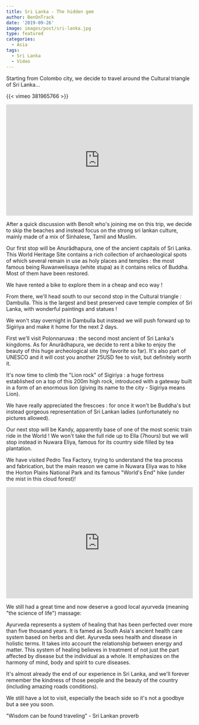 ```yaml
---
title: Sri Lanka - The hidden gem
author: BenOnTrack
date: '2019-09-26'
image: images/post/sri-lanka.jpg
type: featured
categories:
  - Asia
tags:
  - Sri Lanka
  - Video
---
```


Starting from Colombo city, we decide to travel around the Cultural triangle of Sri Lanka...

{{< vimeo 381965766 >}}

<iframe allowfullscreen="" frameborder="0" height="300px" src="https://umap.openstreetmap.fr/fr/map/carte-sans-nom_368269?scaleControl=false&amp;miniMap=false&amp;scrollWheelZoom=true&amp;zoomControl=true&amp;allowEdit=false&amp;moreControl=false&amp;searchControl=null&amp;tilelayersControl=null&amp;embedControl=null&amp;datalayersControl=true&amp;onLoadPanel=undefined&amp;captionBar=false&amp;datalayers=1002541#9/8.1800/80.8355" width="100%"></iframe>

<script src="https://cdn.jsdelivr.net/npm/publicalbum@latest/embed-ui.min.js" async></script>
<div class="pa-carousel-widget" style="width:100%; height:480px; display:none;"
  data-link="https://photos.app.goo.gl/4uFmUiWr93GEw9mx6"
  data-title="Colombo"
  data-description="43 new photos added to shared album">
  <object data="https://lh3.googleusercontent.com/wJvNv6cDFmy_ZMldKTVCTGdFzZE1643BUYQdQq0gWut-TcMmBgMZrd3yeGESn88IQKsvjbdrLYKb8RFpiwZ7_S0egQoJBuBxpf1e63ErCv6JZeE1Q2RbxjI8GSccqk8-4U7yfAudLA=w1920-h1080"></object>
  <object data="https://lh3.googleusercontent.com/DHrXNGM05ZO4QGu35qe2PUENMdXeUZWDBw-8qNkLXHlEGO8heaRhH6GZEJ91fNg_QGtLYp_Stgr87fVpeAlKzCx9kWZac0N_dddTOnyWrndFsDfHnwhEIFmx-jqXA1DhMAlbOP958g=w1920-h1080"></object>
  <object data="https://lh3.googleusercontent.com/qnp-lgpxBgP_d6qsGjZjb7myDnTghXq-OXUx-k3G6N2ZjtaxJ-KnH5sMVUHceWgJEhk7QpE0WI2LjGhciGFrHEf9G64ktm7zWFP-H-wKli95OL8YdTnOMF3PfDIK_3HCXVqYkAi71A=w1920-h1080"></object>
  <object data="https://lh3.googleusercontent.com/ZbI6P73bryrGiHp7sMcFP9ovINXSr4ewsMqgqTcF0qhvQWAUvJ6rQtrz8CydNRi-XtiJgt_1TsmGlVCu7Q-X1yeweWOuMyRUJC3jOVDVLL_5jgoASNEpWmBmho-7EpIwTGVbn4GeWw=w1920-h1080"></object>
  <object data="https://lh3.googleusercontent.com/ww4fMDV0eJRreQJs_Qwtg0a80u7UdNZykLgt-QzXQo9BJZGyH1SazMP_DVTILsKSCqKQLOoSSoN_wFdZMXTvBphjJPTmQcWg0f627zdSf-s6XBlxRmuYeAEey30GIFT0r7g_jatWgw=w1920-h1080"></object>
  <object data="https://lh3.googleusercontent.com/LcLh2YOSoqrnTibRSfSNKPlq3YyOWuElXedPoAacQpQNpILBydCgGvooCQ0VbYIjaWjYTCGfM8B7SPnWqJBY5do7-Dl8sHuldIJuB_znlGo0JOYB1qa7QPx-Gx98NhO1jZA0GFUUYQ=w1920-h1080"></object>
  <object data="https://lh3.googleusercontent.com/SMRkisjDpjAKqsexglPNBgT5HSrujrvrbZe2NvGk0Tbiw6Z6x7iEez3-rT6Ac17IbMRmnw22oYWM0E4mnAdNfvVO0BO4ONBSwXFe3t5KoWJn0S0MJ9QMjUjjYT391xy4_QHJbS-EAw=w1920-h1080"></object>
  <object data="https://lh3.googleusercontent.com/d1R6Abbap_agV-QpDmGeqMEerP6E-FEOIsn9Ni4YZx3zT__jbVLFaspN4poigNX9CiHMEpTjzvECW8pBIuQM1VLatMiW8gx7GxbSe5emjAp20fmDUqSmCA44_OkFw0o4iMs617yJ0w=w1920-h1080"></object>
  <object data="https://lh3.googleusercontent.com/YZGF3kmKKnC_GYl15c_YPIXzmWXWvLwXWGNETwo_Xan_ZTFQQieSEDCY0KhYGxNX7YIZEDM8WQkLEp1Op4dOEFzccThs-ISOvNRtiycuxF5PPfOKYmvCRVkIuLomij88rB1cWecXYQ=w1920-h1080"></object>
  <object data="https://lh3.googleusercontent.com/DNnoJz3XFyGuX8XGCCDb9XTOV9y7HPz8Q04u5ok5rfM4_yFjBbG_TolTCn8_QbDi6Hd7PKQ52a6kgSUyzPU0wklSGUAwyArNV8qvayFvhUWaRX88WBc6zC8v_kaaJfhXA7Y1OS_KXg=w1920-h1080"></object>
  <object data="https://lh3.googleusercontent.com/zkvSnrP78np9ZMEV3LKQaHCC1-VdAt_vXSee5UxzNeJxdjddgLngp8VngvRorLmh3Me7scvFQHI4WKQ52W7yBJ7tXaUu_UXYSPddWNGpy5ZOMTBG6L8FeB0xhvRIdCrxbMQ_v0FT7g=w1920-h1080"></object>
  <object data="https://lh3.googleusercontent.com/dPZV7XVynNLNge-6GMN7QJ0kof_dUEuiBgDZo3-AgA7CTtQ8cM0vPgPGcVDlfSTN-nY742e7hTbOmzxsex1DFkMkLsF7-tTOcaXmCL_AKaKWcyCd77Pz7BajO_NCwLy-CeiQJjFADQ=w1920-h1080"></object>
  <object data="https://lh3.googleusercontent.com/sTv9dagDVrquo60W2gazv0lZdxilhq6Xr2m6Ln42VQlQqW0hzP_iwDw7wjZw7ZeFVejCUfwl9dtBcMBI53Tj-_NpuQHDnVOMnrPW8ZMu8VynruoMhJrjPRT9OaAd44vH5IF17Qj7gA=w1920-h1080"></object>
  <object data="https://lh3.googleusercontent.com/M58UreDriMyN6PIWhDrI2y9KtPziDrHjXLWy8GJeYuilPsQdvdUdLpChulQTXXDYIYBM_0DtQR-ZEDV8PzQeCxFUTfqDMQrFuPBXzm4f6HTvtypdbWh3ApS0qZu7akZJHGww-cDmfw=w1920-h1080"></object>
  <object data="https://lh3.googleusercontent.com/RHKmtjZa9vqPItLUBxj9pF8YdOLHMcl-URymlBxhsdfOs60DXaaNkuUhFpROSYGo9h33wNRr943s6bPmxoDezew98MMI-0fwySA0zhbEFIHxwiCOFgXiWHBZN-lJIFk_jLmuss7xpw=w1920-h1080"></object>
  <object data="https://lh3.googleusercontent.com/9c-SWSBqdDjy8gmP_JL-tcAtvbdBOc1m6lU20CSV5mNxRUQAzcbjh7qGpFz2fVMEjpPPoEz3FWnIgAVh1tHxkaJYlj2Jtq2XqWXeT87zPS_wxIscmlQpDxTC2VDNOd2WoKG29nazGg=w1920-h1080"></object>
  <object data="https://lh3.googleusercontent.com/npzxBF9R5MJ6q-2NaId6NZdBoWAhNGhFEheNc2sXFTaRuSisFclrQu30u8qgHNkaEa_Wy6mXmG5HKAPSj10x5Cy3S579tsPmlQ4cHwzd8Kx8nfH6mcAwp4B2c3nK6QTHFbeGVkYJWg=w1920-h1080"></object>
  <object data="https://lh3.googleusercontent.com/IoZfZ862F47CAaraUXCDiYw20bPVrMHvIZp_8krJ2Qx5mU3Z7tHYtylJa2xJwjigys4KgRlB9pHC5J9dgrRff2kbUl7E1B3b2N_qBKH6lgdMN6nBk4HxEgNjYuh5sRKd-N6MzWGlQw=w1920-h1080"></object>
  <object data="https://lh3.googleusercontent.com/sdmxpEGA61WRfqPAL3q-QKRoe1onuiDLBRsCdZ4fdSGYsA1uGJL37_5exUZZKjYQ7TG7PLc4Fa2FagcsNDI022kJ--44KL1R20p6CrnFKg4-63wtfoyYmRSpFskkxyGUFvhzJXTTtA=w1920-h1080"></object>
  <object data="https://lh3.googleusercontent.com/DMI1--yExX2U9u9U0kZ3APmYk_byvhIdZzJ43ku1hADzUNb1_NkCqNc4IBz7o7zys0dO_ZBoyqG-rxFATugR-U5zkS002IOb2mC1ZS65U7XaS3HWCjg9IedP0aBuFGpTcESfvwyCKw=w1920-h1080"></object>
  <object data="https://lh3.googleusercontent.com/iWOIWb8xGDip17NTj7FUB29MVIsU0Ca58Zzhz98b5WdEpXk-4WgI9ZKR3pA9LYQlBgBddee-KVZjY0wUpMLAY7G3xFTDsU8wYwU1QtJnvzUWsiiclYblxYc7Jrb2P8KAr0r6wCWybA=w1920-h1080"></object>
  <object data="https://lh3.googleusercontent.com/d12fZdt0X44tKp7zFWmpEPrjFIwPXFb433a0k6q_G7Xp5iZlXz4SUL6TZ8A3hHsMTvZ0062HS546XxrKadHfjmEh7wnokeVC7F4rMulpckU6YxckiHTZwwpIIn_orvzd1q_gglII_Q=w1920-h1080"></object>
  <object data="https://lh3.googleusercontent.com/KHXzTUsiuggbNicexSUjo8L9vr_vf62SvgU9u3oVD7-5Kp7Cy0l26IaE7yzJGSz-YovARSqp2up5N_WB7kOT3r-Z4A2nzZQQ8gRVxqInt9rCHP9yV6MaXCbQs2RqEecFx9OIHCUlpw=w1920-h1080"></object>
  <object data="https://lh3.googleusercontent.com/vZKwrBFAQFBjOdN2kQ5EbsaxjaEtHJxWUkBVyhg6dh-P2gWkeaAk0lwQqjzu1B-szQS5uZtlDLAGYMCEJqRvSldOTSYb4ZXiUiXj2q_dTD_JJfSaaYYK0aDmDejpYWs42C09MBmb0A=w1920-h1080"></object>
  <object data="https://lh3.googleusercontent.com/MK3ffNno0XWA5_nWRyoNeAde01jpO-ZpmZ-QIatGdYFBVLoYmOHVMAJRWetDAXWnDrnPj2mtBtagXMhxsGFN0RRrsxnq5VsEOJhV-MQTBkIU230KR0FlFdQ4DM2pawluXYI82EoilA=w1920-h1080"></object>
  <object data="https://lh3.googleusercontent.com/EhW8v5lhVTf74qmTO1-q0aJycN61MpSDL57pD9AJ4FnjZVQahq7_4px_2Oa9WfnOpaia3lJokDDNMlV375PkXSiC5Hn3hIcO_f8RaX85Vu_MpI9orVF5n0p9M3PkiZ6nIHh2-J8Epw=w1920-h1080"></object>
  <object data="https://lh3.googleusercontent.com/xk0KiF1F-w7-fljF6XV4KpQx_5CAybWZ4GiAxh0fecLiKfYopRzPp67r8eXR__rGrYJl0JsoYUCgfRl2z09mDxcGYJwUTh0Y7ycgig-DrPRkuGk2lGRoTpUAXr12HHZCMYY8qAHYwQ=w1920-h1080"></object>
  <object data="https://lh3.googleusercontent.com/d3gUfJ8h93LlwaNthHmdzB2fBtv6L2akFsAf76eofcs-gd_9-apR-dNT2vhjXUsL2GyIWpf9qoGUpW3Ow2N_P51S2JiPp2_EddYJ_1vTS7OLPTbZgCtY14eXPtIsZb3IIl9gQ7yRug=w1920-h1080"></object>
  <object data="https://lh3.googleusercontent.com/OPIC66T_mmLNlu8wc2yXf7F6Bil_5FKUn2T-9-NgKL7_wzE9e8ZEdzea50EhIMZ13REfLagPzuTLmiHUdr6PRM-tkH_GY-nzFBPizF-iFrqlyaJiT4k9iqCSPsSMas53FQep3StCFQ=w1920-h1080"></object>
  <object data="https://lh3.googleusercontent.com/JF0cEk0k67FR0hEQAMgVFb7rTYKd0yBgf_INzVnoBDTxfaKypLSSnyweHQvJU-lJDZaysEmlDv7gr8VKrGlBVDLDSgpKo7CMSOEs6Zgq32JNIfI5qTJzESc9sayHge6DvpQPnTrKAA=w1920-h1080"></object>
  <object data="https://lh3.googleusercontent.com/G6C9pGkZFW9ei7Ki2P99IAYSXD2v8hpOHCQpq0bWlILENiN7Lqr7bVM2UWm2ZCn19ry7Etrd9b0lGKwogaCu3DlzlYQqXLu-7YB5miD5EYj5zmQkVcvA6tYTtGrO6U1BoPwK5J4H_A=w1920-h1080"></object>
  <object data="https://lh3.googleusercontent.com/AgsJ_-XNAg2NbEQVbcfMxr1rDJpBFYdIEWB-RpdgSXeShrObqGu8akEDGzCNhaVWNAVc87jMmVIfhnlV9uIQWWeMnDY_irMXRQE-IiES7guWkHzdcjliLf9dWoG8NREbFkwbavoQXQ=w1920-h1080"></object>
  <object data="https://lh3.googleusercontent.com/FYbtZgobCv4zxWPkvUBqzfokqnHNWUvt6SYicJHSLh_mJnW3m7wTAxh452Vvsg5vfqZ-OsaGTgLkjQ_skwe9PHi3cwC9KcOvSx23EmdstCJFENlLPb_8IZSeGkK5hjfaxEU68QWhCg=w1920-h1080"></object>
  <object data="https://lh3.googleusercontent.com/DqTmtZ7a7iAFVffz8dUO6amVP8cTwbdFDubSrm3hd6qIsG7m5PJHlByjV5iifxr8bRr0beZnb0R2QKqrGgsoxosS9rrrqLcWFNUz-VivNB03F6YizuYWZsUrBFPxe-5Nctw1pncLjA=w1920-h1080"></object>
  <object data="https://lh3.googleusercontent.com/U8AGTpPGNK0nYCiB-iqXcfxd8wSR0wZa8D-Q-rCjS8lWliMGTk3nA1P53bWkNT6hTjYOXd9sAAdLeSGTDNU79XgplkU7zpc-nz3zkN5ph28v-85NZZXmotyttUKVlcg7TrRxdfNOKA=w1920-h1080"></object>
  <object data="https://lh3.googleusercontent.com/Fg3Y43ac5RO9GpooSBKGYzjHJ_lp2N3dNob3HbDlWBWVIC7kslVLqzPohhNbv_mofw4udbzQDIyDj4xLf17CqUR6eM7JD8-Iv9SjDEBAYdZsf8J8cYV3BnC8kJjIFwAbIMHi51XyZQ=w1920-h1080"></object>
  <object data="https://lh3.googleusercontent.com/2x5pOvAjNs1Ao64sAa4WH3HS3OEsM93vqoOO7kM9I-a-fia92_w704PY53Dsw-wgbXg43dNVprh74NeTNDOSKGvDwDUh5vjNU6nQhcLArRNY6ZoVlWtCS7b1wolGSmSTI9TrQCt7Lw=w1920-h1080"></object>
  <object data="https://lh3.googleusercontent.com/j_GtmhHp-xY-urpLz-ooUL_De6VXaMqwkD3d_YS9bpVCdr43KAc-R-eJz7dY5vdftrD-iGN7CQtDmgyy1LZSBkMaB-b7seyDmOplvIA8Hd9m5BMYLrf5zCy_5-q8ZkeS4Xs2pbobmw=w1920-h1080"></object>
  <object data="https://lh3.googleusercontent.com/XXLUMzGW0m0bJ6oiZOFMke6Rwy2TLvBiGAEENmBd_lTHNXwx_bc_TJxcU791P--oxZd62xLrh8K8Ib1475Ya2h6QEk6prE6scbsb8PTDdsRuM7kjKV7VOiw0dfQ7tmr10lwQBuv2MQ=w1920-h1080"></object>
  <object data="https://lh3.googleusercontent.com/76kTl-kpk-9hjtuK6aURqZiqgmRL0zyoLGEChYzucQ6XhTAaiDYkKnL7BahVYgNFZVtMrAbTxZ3uL_EjqOnrnFPVj9D4-Hg97Slkkg4zewK-d8u7pxHbRzikh1sLaUIvz3C5-KIZig=w1920-h1080"></object>
  <object data="https://lh3.googleusercontent.com/rQhlHju_lqEMAbDZMEyI91xI9aarRzaFef1CD0u65matmJOGce9ZPnT_g8rTqxSvcWgdWmp4L2krM5D1ZbRnKRsWmTbEXqioGd0FA5SmB8MJmb4GbwwYttye2oEaybVlrFNxLEAAiw=w1920-h1080"></object>
  <object data="https://lh3.googleusercontent.com/uAFtCCMt52_J579HAZ3qPfB3-wO-KoaoBb0J7OLDgq9KQqTKgmbZwSl5bdHA4tSZZgZA3DkPzvN0e-8x_a46izCtaYRmqbUmXm9I4Egp3Xx3Gt7JqMk1LNisHwSx58mCHChEAdV6xw=w1920-h1080"></object>
  <object data="https://lh3.googleusercontent.com/2ZT_bVqJtoRR4aygpLAhoEU5xro_649yrrGCkSesSk3V13O-J_yugxPSszxgUG--XC9FRirag-rBx7qoOx5x-oB63LIr4whd_lnipdNHdtN4W4XfQk_1-HPOo8VpizFr7WVYku17bA=w1920-h1080"></object>
</div>

After a quick discussion with Benoît who's joining me on this trip, we decide to skip the beaches and instead focus on the strong sri lankan culture, mainly made of a mix of Sinhalese, Tamil and Muslim.

Our first stop will be Anurâdhapura, one of the ancient capitals of Sri Lanka. This World Heritage Site contains a rich collection of archaeological spots of which several remain in use as holy places and temples : the most famous being Ruwanwelisaya (white stupa) as it contains relics of Buddha.
Most of them have been restored.

We have rented a bike to explore them in a cheap and eco way !


<script src="https://cdn.jsdelivr.net/npm/publicalbum@latest/embed-ui.min.js" async></script>
<div class="pa-carousel-widget" style="width:100%; height:480px; display:none;"
  data-link="https://photos.app.goo.gl/ENTNFFXK6VWCFDdbA"
  data-title="Anuradhapura"
  data-description="22 new photos · Album by Ben OnTrack">
  <object data="https://lh3.googleusercontent.com/4UQkzc3tdLuhP-GZoF5wamd7a44n8zEd3Im9G5KHNZo8VLVnloy9USndQ2gTNLgxwadIBvzP7FGbniNh2MAaa9CqaPyQKfU53ChUXj5KUZznkq7j4J4q4T_Ubx12U7yf8rxtMRlK7g=w1920-h1080"></object>
  <object data="https://lh3.googleusercontent.com/vr02tDTF6cKsKBey3_8qY9j_X93oKqZg61FiHe7EUACnWxiVOeCx00Lh3ntcQM0ztD_ekqADk3xWPVtIl7MdYwd-3e4cqmLEXL0xwntem0vkaAvHBvBD7_GSS6IaxlqZbfVJZDTDog=w1920-h1080"></object>
  <object data="https://lh3.googleusercontent.com/C86OowN7RzrnPlUuHBXzMK5BOi2oaHYpTRh1CZ71KPRr8R44AaIa7nHwgpO85yKAdk_NNiRoKT36WBeIk6LmskhsY-AgHOdozU4UwTcRwy7osw0z8H6pe-1AS7iVa6rF5HSKhuQ8IQ=w1920-h1080"></object>
  <object data="https://lh3.googleusercontent.com/IahsCIEBnUb9_ma99XcN5wn527uVTUAOcssdKp0hMiVLhAxndmpz2nEV_CCd7d2CzbByR5Syc8TLF1ekvutRVNnk4WmedED6pF1F4zMQ7m4LKfPwL9cOXC4gHFnUpli3V-DQWno-FA=w1920-h1080"></object>
  <object data="https://lh3.googleusercontent.com/n9DULSM0VoNFL7dhgSMC_UwkLSanyzx6b22V6yWf9qiP3OQaxwNEDBqsJ_ku2sa3NpidNR_7473uDvUWeiR9f1YtYh7EZqV-66Go-Afy13fTnaFI2tGHmjmpYVMCI7btd27Wx0FNlQ=w1920-h1080"></object>
  <object data="https://lh3.googleusercontent.com/D_QObFg_U-WhmINvniAZBlcuSWz1b6CmM2gTcHxHjIt5IHXPLXnA7UXcxNcGfHOKgHdPNXUz7BONaB7vBjJ8NQNQuI9zqneqXjGwhhPE8mQo6tkqSKug0hT1rE-t6zFcLnl9oyHZlg=w1920-h1080"></object>
  <object data="https://lh3.googleusercontent.com/9wTXsGw49bJsc8shcXK3mEfWzVcctFn3c_ExJBNHjAVu8sW-VilQdpBM31NvTnz6VJILV1l19c8xmsXl0s3lkKuKOU0DB38YzsnX2WO76HQbm4MKExHW4AIxnidA59YsJzQuuafUBA=w1920-h1080"></object>
  <object data="https://lh3.googleusercontent.com/bQWKNNumPc9NzIEjjmVa1twLOqsIujzhLuF_Z2j53MIIW6CnYIHibxfioCfHz59vb5_UPSar5UC4zSBo5euhGj1NMBb14eCsFbRVlli_COtGOtlK545C804m7N9NnC5F9EwDqg4pBg=w1920-h1080"></object>
  <object data="https://lh3.googleusercontent.com/2tcCfRuQ3CFgLoPSVTcbYr9ev1vCqnnieb7_Mkvsmh-Wclby9wm-glVu-o6akj4QxlJsZTwwKnui4T2A0DF4hQu92iKr6mBWPHmmhqYHj4uu_q-fx1pBwH6svXnxt88U00QsTP9_0Q=w1920-h1080"></object>
  <object data="https://lh3.googleusercontent.com/5lxxvuYtfa1gTAA8-xtoXhf4-CjH6P5j58C6Yu48pLjrv1Y1_TLZd9-Jzv0xLsJaUBretZLUUeL3WRHZWfKlLTxtcKij5a-fWp4dYlnAjbCNCUV9wa6URKj8XcRnIzHTtf2__b7Mkw=w1920-h1080"></object>
  <object data="https://lh3.googleusercontent.com/2wQl8xkXp0T1fNf7fGGLIGHtua8j1Z-h2xlSso_7pWT77VCf-szBmmDMH9O5alh9ZBl6mxH1jeeLeHQCFPXtLMBLN3kHkMK54hUl7Sim4Ry_3kkK5Rw3eL2AigXg_EL06E4BSl0NlA=w1920-h1080"></object>
  <object data="https://lh3.googleusercontent.com/j9pwLHWP4oMQx-Aq4QXXs7kUoi7y3lS9md_-kQpOddk3xP4Ztgl6j-ViLzbUX4VpLdvrWnsZFEhkPjmxt4D27GMsvJpxdDSiOntzCn_TMe3nftbK1w-49GHj3TdgnmwEdtwvD7282Q=w1920-h1080"></object>
  <object data="https://lh3.googleusercontent.com/0AZ9jRgDR6bqPUezjIgAmINJLg9dHuT-OSMj0qJ3VAJpYwY8iWUpP2vXwR3zZxhooKYH8bhJo4Dxowm10QIg-uvSCT7otZfoTPvWdJjV1YTKwttRwNRo0w-q9vxtYf9Dd-JzAv1eYw=w1920-h1080"></object>
  <object data="https://lh3.googleusercontent.com/djlYO6IgUOC5njICi34rArGYSACy8pV5yDl2vakfAoRf90reFp-u-3V1TMrKn48Nc3H50UW3Bgqm-cwNZxnyUvkqDPpJTbYG0ve6RwtFPsSp-iMCM6ifO1QCXy2x4mhHsMt02_J3bQ=w1920-h1080"></object>
  <object data="https://lh3.googleusercontent.com/ee93z7kOMoINK7P_3LLA32pBiqYE5BkhP7lkI05zTjSNeam3JrCal_-eS_Pu1yte4tSxbiHCsGgNPN-SyS6HZUv2SqR2ZvySzVYo6kk6qDk2kuSLwm5GmrNgGUgcjtM3Ji2CtI34Ww=w1920-h1080"></object>
  <object data="https://lh3.googleusercontent.com/iRSdKwEpSIXeobbV_SVrrtFGvZoOEaUXKC_Ai9J_UZbP-FPLcTXCS_embFTkAlpwykYOIvJ0WORpOxBhsKlwE64PMkzKJFZ_Z0MlYdRQosKZZEsB97Q2wzb6YQk7ufkVcVySEB--nQ=w1920-h1080"></object>
  <object data="https://lh3.googleusercontent.com/EBWtI45TyTdsjiXOaDowwD1EsQCeRKb17dZLldJkckSiE4Pw5KbR6ETTmpxdtYHi3TRCrOwMthWgsAkAX1s06-YOe45ovxo3iEEy6sevwxhQyArJub2DnO1Qhyjj0SGYLi3rAXtwUw=w1920-h1080"></object>
  <object data="https://lh3.googleusercontent.com/xqLOc1XMpWJnQ9nMC1hbhMjAedna9QANGj1D-ghDdFWL5r2a1fDuI33J0zrvPrBvAfbLAehagJEYhPi37QkSNpyxcifqZnUStR3D0UO14V2-JLRveGqbwS_JqksnIAXOWvFEAz38zw=w1920-h1080"></object>
  <object data="https://lh3.googleusercontent.com/Z3vkZQGZJDKwF0CZlxhq1eqSsxikYnJGOjG_CjTfIE7fLMwWp3X1V0XPFM1WHpjHodbIwNtDxZmBlOtFlF6lyCr2FMJQT1HU_OyFI_LR9EUb1sVkqjLfKPmqH5Nu1MaHire4v0ItOA=w1920-h1080"></object>
  <object data="https://lh3.googleusercontent.com/Pj7ticPWDI_oEdnDTmttwrIMq5dGL5h3BEaiJUmBWHcJwhY0iWPyR3nGx08Pm1SDoJrrnnmH5TEgQcR2ZkQq49Gs25p2-KZxR-d4iDGo1jxUVk1se5dvs2vEanDSF6jSOOuUzwwwUA=w1920-h1080"></object>
  <object data="https://lh3.googleusercontent.com/WyUY1Ky_Ha3yYCJiN3juob7MJZIKzWOxQ6XTpOjfWVdsYUpkA5fWT9avE21Mh595kzNDOKk4SZhb5wMYqHDCJXDKLPCg-tT4DEIVffb9FYHonOEGwYCw7DndoIR42KPXN2hF3rwMVA=w1920-h1080"></object>
  <object data="https://lh3.googleusercontent.com/udy19ipVKiwf93_VWIfBAXfXUsVr7W8GhtlWO76kAb38QKB_wUlit_4RVxR1ttAXoUfKZRwt84H3hl8IVUkQ16y3wmxotdxnE1eYtBfq_5KbLxjPiDD6XHu2COq9OKcFJZIli5roag=w1920-h1080"></object>
</div>


From there, we'll head south to our second stop in the Cultural triangle : Dambulla.
This is the largest and best preserved cave temple complex of Sri Lanka, with wonderful paintings and statues !


<script src="https://cdn.jsdelivr.net/npm/publicalbum@latest/embed-ui.min.js" async></script>
<div class="pa-carousel-widget" style="width:100%; height:480px; display:none;"
  data-link="https://photos.app.goo.gl/FiCwbFYZs4wan6j39"
  data-title="Dambulla"
  data-description="32 new photos · Album by Ben OnTrack">
  <object data="https://lh3.googleusercontent.com/MU36S06lOFuhWaLew_LAPWBAH7XJmGw7XE8Vo60M3QlPXV-DJn25YWrbhq78eGQR1g405jKyLNM_JLOQdMkcD3u-8AugEunNVp8AT1hpWcuav5wP-6d8ilR-4D-yVRaxEef06PP6_Q=w1920-h1080"></object>
  <object data="https://lh3.googleusercontent.com/tF0A73jUX97GZmB_8pbvjK9TUxYLAUO7HNixkdBhdwdSgNRbGBPUVkwO6_vK5ZXbaO4rKqy-N10HODVpq3pg-iidZ8sbIVmIXOMwbAJuVwwj_b21JuIxrYwHz0OuvFjrrBh5b3uX9Q=w1920-h1080"></object>
  <object data="https://lh3.googleusercontent.com/V3k-MUBRP06nbsXwVvGdv6yQQ_DanmepQmEncbMeUMM_3VXcyudNaNGTc7ZVYfxYsQLPCBm5vRNMhUYKHaRs4Itv7RbPqhXpcylarr8B64LuTXBP_nDRXjCKniyQUFWPyXv7LHaNiA=w1920-h1080"></object>
  <object data="https://lh3.googleusercontent.com/uMeAUSe-VNKTSViAMN2YJiCSRydlf6k-ds8NjdGaaw8U28B9rHeUBkKBILNWzDTFnhMktcJNEYMPIcTXtx8MONDCBGIBzzPSrCyB6avFliJFQn-qThNon0ySfbghVtFLGjHB2kWgCw=w1920-h1080"></object>
  <object data="https://lh3.googleusercontent.com/0U9LmyXslhCzNJbh_6VjgFepUCjd0gpApvHwTm5aJU9RWjmAi7Tz6WG3hPGlErl3dA1oWiz5g89NS15D96at0OHFBEpfyCs-uR3J3WKoivD456VMDKcWgXwbrJryhh8I3T_N_mpJEA=w1920-h1080"></object>
  <object data="https://lh3.googleusercontent.com/b5eo3_V1UfAE2otx4TAts2V63bAgzlE5ZATlTNLyUiIgn7GbnrxLITIdCDoGuuuZHCpRvmdCViWJdaQwwGAJw8g8thg-pHvym425uVpUlw7ruqTigKr6X9DUybA7VpDewDoDJb_pyA=w1920-h1080"></object>
  <object data="https://lh3.googleusercontent.com/nPDP66FAQNNKo1m_jHFQpFCBGjQZtGKfwn5Ph4QNtAx5j3smK6RiFyToP-17BKUDTo0UxqQcb-7B70oyR6hfzdI7gbxF9YNzWIV081js_e26kNRlD8slrW8lkwu442yJZ6WxXZVerg=w1920-h1080"></object>
  <object data="https://lh3.googleusercontent.com/AJWFpwm-YzGbMHZoG_IPWpY1pqDWxxaRGPMf36_HFzCK1nNigMV1nj2EI6dGaxwIhBcfnN_RQ0vwAs2rlhszaI9omyTizrmDW59pjUVawc4ZpcLyHn_lU4QFH-_2tUEA3TFoErfZEA=w1920-h1080"></object>
  <object data="https://lh3.googleusercontent.com/SpXpeqrE6svCuJX93Hch31XKCu-nbZj9uj5kLiEFSq_ZNAbdeHg2feMs_dZ-K8YGDDt6H5gJwKxeL3bE182UAQjeGSvjoe_CCXDxcuwl77qJnPmZr5GYcuGgywNcjjge_66VxOWseA=w1920-h1080"></object>
  <object data="https://lh3.googleusercontent.com/JI0r3s5sXaBQpR2mHN-hcFsPCuZ0M0VoaKmKsZk1pUgpqXqnzCvfkC9sfoeoRCwfF1KBVD6Wls2SlqQmp_ajjHclZPN_dDD8D_Y04zoBQqHDALyaOerpsuyI6s_yzCtbha5ZOmmivQ=w1920-h1080"></object>
  <object data="https://lh3.googleusercontent.com/A7u72Os7IGvNF4Hp7Hgjz6pqYAfsBJ_5seZY9gA2lq9uyVOzZkuHdoV0V4wz7Kh36b4_9vV3Iyh0a_3GK7kbl7WTZ5Gn8LyckEfTPvQ3ccqmG1xoZDI5lj00Omm3cvC08s5KF_8xBA=w1920-h1080"></object>
  <object data="https://lh3.googleusercontent.com/Q1_BnOLxUqN81BbM0AE7c3NwPdsv0sP4LMFZBKP38RBiDthvlUH7r0tKNtY7drGIdNKfsJEYFfG-ky4NFAAcRXmRDalCttpQnln0SAIGvblZLzNYg24x5oCIUm5shI6xrKcO1dhzIg=w1920-h1080"></object>
  <object data="https://lh3.googleusercontent.com/MsRnk8Ywasz-bKX6AjA7lAzEez296eFyHIHaPT-cjshou-run49nl3Qu6X2u-C0rU8GyqwMUXaeTo6DFFVDj4atRI4viLrRDBfxmBXuzwrYEaFHMXCW2jfrF6xmXfBJJnR61gZgTHA=w1920-h1080"></object>
  <object data="https://lh3.googleusercontent.com/GJ-wTVz3yekV_eBltayA_TFGDDeKyRO4NK0F0ek58MXnUozvnxHUbjwqCIVR9yuUyo1i7HLpugIXCCiC_Yud0E3_WGT-30rn2ZwRmAp3rGWSP85_am4jbA5Brw6v0rlvtzMcS7Z6xw=w1920-h1080"></object>
  <object data="https://lh3.googleusercontent.com/pDcROvHuaKaPF5QDwKsPdDiqdwNlgLzZNwYSHBqadIxWDomcPIRYFR7jdzzpn69V7DzhShIR6T37qSCmE_C3TpfcssBbRXHpepjuUObZedhWb7xy5sPmMDCZTNk_k05cYeXb6ZiQsg=w1920-h1080"></object>
  <object data="https://lh3.googleusercontent.com/gfnMfDL3kRaYUNOk81zeqbioQLBYsr3syorkKDLeT99cMIg9KMu144FnHglEhSVJ1euXb0ypKvA4rVsOT9fr1TIDaghoXjy5Fe7C2p5iXWemq57yWnFAz_VTz536rnReRum35C_0pw=w1920-h1080"></object>
  <object data="https://lh3.googleusercontent.com/m--e6zf81-MvU-Nh2zkCpSrpTBSaSYfqNcPSBr48iP4_euFFI8ir_ARstykdaJ6uyzgVqN1IbXp-Sebuw1EJB3AO4VxeEgNRRLuWYeqrEgPC4n39ToXCzBAAAmjxOx7pjubz9xSI9A=w1920-h1080"></object>
  <object data="https://lh3.googleusercontent.com/xW4pQ1d4zAFVE57r4KmW03Bq6a8s9ZdpSlMMGRIh0Ll8EGnkMy2X7o0oZBTHb5ihwvlIx_jZ8C6-6e6AO_sjF4Qu4P7ndPzQbuizlFX9IpvBnDFRjNBrk9zQpUYNxc5P48YsWwsp9Q=w1920-h1080"></object>
  <object data="https://lh3.googleusercontent.com/0G72yjE82Y2rCgSI3nSmuY3zfcKvWDrO1OzQTCb-vvugBOHuo6-VH3NMU77K_EwL55llSGRLzc_4Q1Op0BeXKVh6pEiwHvi4QDL665QaYVS7O8M0lkQ2A_sdY-4jnDNoXNSGBqlMgg=w1920-h1080"></object>
  <object data="https://lh3.googleusercontent.com/7kEiNJMOc0SODFb-V2OGnKw3Hg3kJTsJYunBm6xloAuuNstlX6yGYHKnt4SJQ5aWkW0OhPaD1dN4Trv0ZUMFRn-slK6vrBZA3kNiJwncTjdHe8EyogOq3RaVGVPZGosuku3qFb280Q=w1920-h1080"></object>
  <object data="https://lh3.googleusercontent.com/GsUNWxc-dUjpaffBJ8lJlBB6wh1sPNYhFBcD0r2z3xNdn20KOlgFBM6i4B2ULY9lPfUrAtpPhMdBaasbXLhLmCcZQVaxqskYU8h1e2unm4h9PSK3ma7XRr3o8by8z535tuQamktA0Q=w1920-h1080"></object>
  <object data="https://lh3.googleusercontent.com/kaisDP3R1g96f9ZkGe3UicxfVBAITBuBg2nLDOj2xFQZGXGVbKujXpnIsb98kCDk99zPGJj1avs0dGSdo4ZZ98eTuPRutJCmbpkRfrMsdYsR0K8DKdDlPhZwhn6yC-zgdQjHSb7xwQ=w1920-h1080"></object>
  <object data="https://lh3.googleusercontent.com/wF5oVtVk4jHaOjo4_PmMdNy-5Srn5b3FJXeLJr-DzzdNuiDLzpSwOMkuc3LvDiDVZsYQKgnRecliwKyVmHkxCoix2Ba6QbkOys0nG8Q7Hz4m4PpUhlLyzwkzovechMNVj9cIUjSsZA=w1920-h1080"></object>
  <object data="https://lh3.googleusercontent.com/JFPH6r8uVbe1GdwrmvgoWtKoTqT1N1aGID_89vcgsRC1o7aXrdhMHYSZR-5eQnvduMyB-4M-M-Lo4XBMBhT-gXWURWV0Of7gnW9FlHEJXv_EnlvGDRVk6ywENtbTz6Y9CLNr_Lk36w=w1920-h1080"></object>
  <object data="https://lh3.googleusercontent.com/TCDeNmQMjKfZflx4tbvv7le8WHVMLqnHXPH12raEZ9MeXT37yi8UNaZRs-xLJO3ZKoBY8vjGuwiaGew3Uai2H9Q1gzyCi32xa5uMjjlHVUKQjBND8BQJWpqVC0jNS8IIAc3wEmFLJQ=w1920-h1080"></object>
  <object data="https://lh3.googleusercontent.com/SwWhRIioRXnoXvUJCzQzjs9Yd0MBgTALYS11UYkvD7XFFqbAz2GiJMF98LITtSx3UrAMPKWfbt1p5SgOVwKEmlCv7gT5z5CtwCdjEBmyY4I_6klz96IMdIr6icN_HEPAaaEWGAiwwA=w1920-h1080"></object>
  <object data="https://lh3.googleusercontent.com/SwQH617_qfsqDHuDH6cRe6pt1DOb1XiodO4X0ccLao7kivOJCNwIV0dEQvKOmjmdjBqX9up4rnG8dm7E0C2b7GZ8KTVh2CS6R0zFCq7JpR6vLxX_kYSlv88KYyv5CsB8C4ICjvj_DQ=w1920-h1080"></object>
  <object data="https://lh3.googleusercontent.com/KvKlA_88DppF4RIoRyfYHCUjdTO1AVFtmMdLQfN6-ZPoha7mAEG1-OC_tvjTN7AjL5OM20cWQC9PPAUxKgj-W9lw1MHsvS1-tfyZBka5AgJCNTX2DflnpPggrxT0R-YdYCVPF3F_ZA=w1920-h1080"></object>
  <object data="https://lh3.googleusercontent.com/XWkaEjsvPWIVN-EvTZYyZSOlQBYksrsRZNcDGOk380e5JdXbc_PvB3zc9rAPvFfL8TEml5XvIfOVQuDjXwxd1rTM3qOgJtpDEc_yvOOis3F2F8NZiT0nqnhQraVE6FCNrAoDfSLUpw=w1920-h1080"></object>
  <object data="https://lh3.googleusercontent.com/l_JndnxS8OASsjSTvn2rkQK_a3sVnyhj4f9AjDfldsS8XZtbNWxVvF4ThpnWv_t5YLQq-EeUSI08QfNReQGID8mYY8V4h4J6zpDWMzeGAPoihjQ56SGf2Cr1MEfkt63gECFSCw5-Pw=w1920-h1080"></object>
  <object data="https://lh3.googleusercontent.com/9IwZqnu7aJSV3SBJrWsRscSO4s_3pkem-A9-f1akYwpMx5M73Ts_avHqAunnJeaIHYzQFqOQaMwHsMUKZlti-_DMGcuT_gk1KvkmyGHb4_ajpZPJaVP3UcVlY9oEXwroCv6TDX6M6w=w1920-h1080"></object>
  <object data="https://lh3.googleusercontent.com/KSY2OgUso6XFAsrLtQva63ccMufRg8kbIrRf-WAv_WCBEEv1c50Ey4H6vsiKJVhvknG_hdjZ6CjW0PavqXQJRm6ISgGv_8gBq-kOuwWKu-YYr6IEF4IwxQFytMuyZLqEhuv2PvW9Nw=w1920-h1080"></object>
</div>



We won't stay overnight in Dambulla but instead we will push forward up to Sigiriya and make it home for the next 2 days.

First we'll visit Poḷonnaruwa : the second most ancient of Sri Lanka's kingdoms. As for Anurâdhapura, we decide to rent a bike to enjoy the beauty of this huge archeological site (my favorite so far). It's also part of UNESCO and it will cost you another 25USD fee to visit, but definitely worth it.

<script src="https://cdn.jsdelivr.net/npm/publicalbum@latest/embed-ui.min.js" async></script>
<div class="pa-carousel-widget" style="width:100%; height:480px; display:none;"
  data-link="https://photos.app.goo.gl/o3T2hzhrJyPkAGnE6"
  data-title="Polonnaruwa"
  data-description="38 new photos · Album by Ben OnTrack">
  <object data="https://lh3.googleusercontent.com/GDqM4te1WFPhLtuI2W9RGvBvZInZPddryPtyIA66GArhut__I4XAn-Y0gu-N5fSe8D-VbvihmxiqtzP4YNzd2f_zVwI6lnk89492o3Ov4rKgWEp7Og1_UKL6Xh_hOScNGsgMLvs_hA=w1920-h1080"></object>
  <object data="https://lh3.googleusercontent.com/OVtTGFRRjyUhi3IRTIjtISH_l3QtZnzba6eD4dzlPNexT8R9MOLzOWhF-xXMY1fh1rRI8Qd1CYW7vuTgGktH_03I6J_gZ12qdgCnSPlJ88_FTjjevXkqs5SzQSz-opxvySSF3ys4MQ=w1920-h1080"></object>
  <object data="https://lh3.googleusercontent.com/1WEH3PvMc7b3u8k_76z_BGw3QJTt2EKQTChWDWQChZwY2EiqyxCCopNwOw3O-65U59_Qj0oAo5Yzh40ynil2F9tLCD791h6OQCQ60Xz4CVBUKYSe6DsM4q6XYfTuvvwChYF6dcyZMw=w1920-h1080"></object>
  <object data="https://lh3.googleusercontent.com/uDX-QtXiV4H2EuF6mkxyGSQNeOa3vmXSh1ZpAslTEnrXGnbAEtEUAfoUqOUhrp8lrVtqqO9vqkS7wK4PDGR66-stj3mesX3WYIVnyOdqcxN_5CsRmRBDO9_CMSODJ2zRhlUWSouWUA=w1920-h1080"></object>
  <object data="https://lh3.googleusercontent.com/kugDg1hjH6ed1uwBDfA391uX3iKrjGtZJbB--ZA2EH4L5jL28D-YoPdSe6FS-feawq5Y48cdJ--YKIpsm2VXpJyIgbNB0ALtef1mYQDSj6j-FVv7fqWacXDSRMYXDyO7vL7Y2sP99A=w1920-h1080"></object>
  <object data="https://lh3.googleusercontent.com/9bGm9V78PhVqmndgSpf6x1tBgHGsr7S9Q0oUlh-iz7TCvt9T_2Vj4otbFed8P_gkpwfinx1VKnyGD_As520LhhtYtkjpiM1iCPcanlSJFkStMFNDnuYo7U1qvqVSultwvPvih3xC8A=w1920-h1080"></object>
  <object data="https://lh3.googleusercontent.com/Z5FkzKaVKQPMIryvEQwc5CMXstjNMNLTLOAAcZ7aori2q2TUhBtPhH6uEyKSBKIPlw_B7iQ0NNBbMs2r2lOjE4lV6tc0VfBKh5xqOk5yIhS0OqP70XCh7pEKisELq21z8r0J3zWywg=w1920-h1080"></object>
  <object data="https://lh3.googleusercontent.com/mhf_ylbp9pRY23mBIAODx0duTjS5gLhzG8Kpp3hKmeZMsOutKzN8e1Tz-VmwZ46NQ7sIirl6rYgNYdWsE8VHIbzWsVwWNK2vAP9sC_wpM1sLaESBnss9JefRzYW5ZKPVurwgaEJhfQ=w1920-h1080"></object>
  <object data="https://lh3.googleusercontent.com/r6DwPvo3HH2gGSpkjSM9G92ZsZvEMAC_JnwH6rI_lhz64EhK2QrgW0BaDCiMG6O5FdQWCSMF56ccWaRs-zLfokhpdSKNH0-n25tU0QuyQiwHCCkjRTBt5grlqlMb20axWOK8JWWzxQ=w1920-h1080"></object>
  <object data="https://lh3.googleusercontent.com/cSCwoWLbZbVoAdt7loOlUyC0ZNIge-5sSlq0z2WS4E9j3Ky72cvxoSdwoqsfwUWLZNrGRapSTINR5GXunS8cu5Xv2fQHPtuzKZLqNvm-GfeBXLVZJ1QVtLnzFx1IFX9EWAR-giozhg=w1920-h1080"></object>
  <object data="https://lh3.googleusercontent.com/knOwBE4q5P9q7LKcjgCoAs4j3l9W9G3wtou-Q8kCxeYBohBCfbTLbH4j4KHEV8uj7WlOfcix3V-qNFs52UarTWMOivCsrXUH-RMcZ2yNg34HzZqSXBW_EQwG1y9B8-276DdbibwOvA=w1920-h1080"></object>
  <object data="https://lh3.googleusercontent.com/xGvcpRdZ55RphK7CQozrYa__45C76sYfVguNVUwvnVEvpXFY5kGyQbN-bxDImE2maMc8RatdmHwb7_MSqAFPfsD3CXKavxvWle3uPMghVs3REyugaLxsvItH7DjqHXqVXujSQlo9kg=w1920-h1080"></object>
  <object data="https://lh3.googleusercontent.com/4XXaPIC2WF3vsZXxfWR5PX6k1ns2UZZSriyo9_amPiYULwqthppnTslft0SbCl8Hw9gfamzOQ0bBPNgiETtR_lXPUPMWPEAm60ycF6ttOirl46K2vFW6hsTsh-TgNU4POoqJL7Xtpg=w1920-h1080"></object>
  <object data="https://lh3.googleusercontent.com/_UNFkHFCJCrHPo2fbi5PCHDU-dBIyOx4V0lsZyEhu6R-XvxBSDXfnYLv5dXgHO_lhNtdnnrb2_h4N1R97qE0hf8b_68QJOaejDVo2LLhYTyO92X0iLaNfaYVlQyoQMtbF0f4pGOQsA=w1920-h1080"></object>
  <object data="https://lh3.googleusercontent.com/h9dYTnGmaRk38hGt3UV7SUJS9Pk21IP2IiYhsAD7igoeLIATQX2glOLxfEavyY3Oi56gwPjW2BOZ_SxwnySGVphTkN0IXW5Sr5X9PS_kUDePN_cE6wwYylbnfd_7tJ5Iy22H8hBmWQ=w1920-h1080"></object>
  <object data="https://lh3.googleusercontent.com/48Ynxr_xFhfLwF9ZGizXX8G7ZlRGjbA1PCvJ2EhiXJdWFEETUOvE_L8e0EloCW2n1pFtb0O5VYe1aTuet-IE8Zr3dH4eaTP3zUW8S1AfSgOIGtdlNl2ZiexqWiMf3uhBw--7KONt9g=w1920-h1080"></object>
  <object data="https://lh3.googleusercontent.com/Fpc4tfBisQjLbFWzLikhN44PehFvLDgnI23jzSwfpsiR8qVJzFbpqPEAi6CjZUWxYl7ACr_7cjTdH8E7E7pyy9HU46owug7_U8QYGrPYLuqMC39EUqOdwIJIfpnuyMRFSsGbQ8ONFA=w1920-h1080"></object>
  <object data="https://lh3.googleusercontent.com/1r14xOaK8aOa4UZIelsZnlkoyRgTLCLvBU3LCPqEVFP1-yqg0e3eZ4_4qqJntKL4wKq0RNsWrY8BlW_KOyFPvbY5ruqJWhdaaJvDgDeNvn8B-uAnNpgAnwY7VkarHY-e01hAzkYMOA=w1920-h1080"></object>
  <object data="https://lh3.googleusercontent.com/DeYwWu0qm8q_G5OC3AAQ4WZjvo3O5teF2JXHjpLqoPDN6xQ6ZQ7w_J8Jk0kXO5GgSgA9P4MU2AQrfbrB6SoijwowrH8cvUNcWHT-rAapgl8Ku5X6Pe4r1OGa23sZBDb9rTwqJSpmkA=w1920-h1080"></object>
  <object data="https://lh3.googleusercontent.com/NX6QoZ8pu0UXnvjji0HTOvxbjUHlG0mVGOuKO-SUTzwIYeOCcHfeR9qKjnYb12jdz0S_5r4WONDgtl7_VVoRAbe7UxPCp8FPhvAxnSgsVjHDzDp1MR3hNXyrp5c0W7HxgRLOqXWl7A=w1920-h1080"></object>
  <object data="https://lh3.googleusercontent.com/lxJ15RCbLyTd-cQpIuiJkbVHNFcHn78_1MFr0LrjIUJjCiTl5FN9TA6Lge2N6z1w0NaQzagUlB_J6T9xEOA6h8kN6q3eKDu_sIu-kx5ZBxZDNhojAGRrqTgkKEtYeqUFcclqBVm0YA=w1920-h1080"></object>
  <object data="https://lh3.googleusercontent.com/t7azYX3KZsCBG75ukqi9HtKIDHKABsSXWkhEYQsyy7VwpgKi331Apx-LGHcUG-2vbmO6TdNOnMwvolJ85zpuO0VYLOko8A93OxGr5sMBZ0mJ_RPnyN_AWFoRZYtSfjXpcVEfAeaxtQ=w1920-h1080"></object>
  <object data="https://lh3.googleusercontent.com/C9Qne2W6Q_U_h32UphIa3FlKDdcYz0gNA3ZjEhPPaOmLjUrPNJSuU_icuz3h6qKyNRhCMR0awGw3JZY5LvqfV1DkuHFmhSiYQwfP8n2BtoHtPeonY-AaGzZYS2Qr-OfwRehSzN6rGQ=w1920-h1080"></object>
  <object data="https://lh3.googleusercontent.com/_Vu26Cy0Gow7LmHc2FlYl75uuuLBLY9-Gm6hwjv1CcWFosrr_282_KxNoErCA2-mhsUzB7VWU46ip1NrWsuCDgftpKd0pC-nc3fdQ4P-t8hg5Pp44V4fH26Xl9fySWBcExGwcXwhqA=w1920-h1080"></object>
  <object data="https://lh3.googleusercontent.com/dM96B5Ti4UrTZgQjojLTBSK-uwcE1g_hJm02KlwpsrGpJVpFoAiqRwWrffp7UyLcdmzouj9zQFeaf0Eh6dvoaqplyCaoRKuQPKcJiVhIljUzZ5zmtijHjjfUeoMwYYEmHbluDBSORA=w1920-h1080"></object>
  <object data="https://lh3.googleusercontent.com/-nn19h66v1sAX4bOxfOBDJlYfx8aLCRJ0IkytVP601d01_sBQMKP_8Ekz8RwGEZ-iyq4lNGHHilRIPqsq0Ru6eoGgXWXh29WnMYxi551sY8RPEKOMIjC7Q1Y8E8eJJR6OK0Wqhc0zQ=w1920-h1080"></object>
  <object data="https://lh3.googleusercontent.com/NzZx6L-3iyr6E2fSoxRC1ml6P1rYxo8eBObXLKQP1F3hal7YIISo2ohz3--ow8nvdJaEzi6mT6tyHFMDCEpqV4H7SxI5naELhuIgqbgTQiU4SgfnSFySDvyEdmmVJBf5FbnR40lUlw=w1920-h1080"></object>
  <object data="https://lh3.googleusercontent.com/LQiT18yzLDLJZzC6J8XwEdMkeeAalpJ8zCfAWUVUgpIT6CaSSDPPttefLKG3swsduapp4umeSINCQu2jYNiOnt_NXYJIbxitYAPfIUUaay_qms7yU7MnhcsTzn6-Ep-tci1SamuYuA=w1920-h1080"></object>
  <object data="https://lh3.googleusercontent.com/q_0HpP2266hnvY5Y5BHp3vdR0IshNR_gTbIqXq_tvXqkfBjEZuNcwfxK2PVhocUbMUD-pFFFJjdimzZSOvkAlxrMKJKzP_-5Dks8JoHQ5Ag1i1ZWczT4wZFFhdu-X2qfETs1McYJkg=w1920-h1080"></object>
  <object data="https://lh3.googleusercontent.com/3e8-MYOqhotuq6P-pdpvH0OeTxblZ1MnWYI4RdpYJ2a_c242SeA4jc_aPDb9Uodf6Jug1d4E0JPKLUFKr-XIh_aln__B-7lPTk-IzCvQNE9YJ1TfQ6qAUq3Rkv_DFjvCw5wOpsqLVA=w1920-h1080"></object>
  <object data="https://lh3.googleusercontent.com/Rl17l_9dWLoM8etkcgdegoy0AUIKo8V9bC_NY7bG6YQ-Znht2JRG2g2-Qv09RjoM3YfoXTowwij0TmJ4RUZdxfLooWyS_WiqHjRT58QjBh1BIm_eGGl3HNnktTGeHEhM11WNmNHQxQ=w1920-h1080"></object>
  <object data="https://lh3.googleusercontent.com/uZu9QSYpBVeJSKFGaE2hyE03OVQWcplXZQ34TkV-Et95CURowVWae-KoB_CV4vKXsvCbTYHXxtp3wjHvDo86e8A3dCJIYxEXlPkH1EvGdI7S0YzyjLfi4FIsrDCRbV1a0vHNRUx88g=w1920-h1080"></object>
  <object data="https://lh3.googleusercontent.com/hYSK6XXKPm37a8sM9PlYxqp9B38Sqyz_BKDZg0mQNkFhx_rrOmD3NYytHk7yvBOxzt0DPeWFrGsuaHNS5T_VRVeJDl6L1rgmjGNIAqo74zXQShvyBso5r2zoXbmLTuTfNEkXcW7OpQ=w1920-h1080"></object>
  <object data="https://lh3.googleusercontent.com/sitel_zamPhUgkexxQyIbCgkNgpk78utOqLwbWpwQZXwGQsSaLN2AUCL60cy5k_9WKlyvjWH18D1kuWswgveZkFnwX2lDCNigmgGCXQy0NXOtv_7mTy4Yf2ckpDTSJkOfOD5oY8N8g=w1920-h1080"></object>
  <object data="https://lh3.googleusercontent.com/96oY0IfAEr8j0pwdCt7_FarJioZD1c-KqvTIfLEErUsYEfYIKpekXjvimvGVHn6pyxs7iJ8GIvvEy21PnoRrGN5lId1ly3Te8ji46SOaiIG1-9_S7r3ej-B1passngAS6NKpaDN7Pw=w1920-h1080"></object>
  <object data="https://lh3.googleusercontent.com/zKQ5c7s7DSffGMBqiA8Y9-DXqz7ahdnfuIpl7qDN7-FzP0zwJ3wSxco0nncnAApubJbttHTBhilsU7OXE53kN8wOJn2j_Ud2ng7B1QE4ZT6kijB521KO3FkjQL5hOe9ISDKLp6RC_w=w1920-h1080"></object>
  <object data="https://lh3.googleusercontent.com/4jTsAhmqxvXDvEwgTlAlxpkvUhfRuv_paJyLVPF6r2roz9NdY9gUoxvGO6R5BLkOdkEeMGfLxRAlf-aATs5K7FfCLkg1WgtNgpHknnhUBdPq_thQS39aSXggvAMOTZWWVdfIeZg1Vg=w1920-h1080"></object>
  <object data="https://lh3.googleusercontent.com/t5XmofIstlJ4PwYKaf-0l3tojTTukTMoFTkqUaKgCg0RNmiVkWTdSApzeLulfWUYv8Eyaww9kKJfV_N314FuQ1D6NlB6iV5wJ1UD8ttt9CmHZYcxDw1e1umm60YtfKGdfst42OC3rQ=w1920-h1080"></object>
</div>


It's now time to climb the "Lion rock" of Sigiriya : a huge fortress established on a top of this 200m high rock, introduced with a gateway built in a form of an enormous lion (giving its name to the city - Sigiriya means Lion).

We have really appreciated the frescoes : for once it won't be Buddha's but instead gorgeous representation of Sri Lankan ladies (unfortunately no pictures allowed).

<script src="https://cdn.jsdelivr.net/npm/publicalbum@latest/embed-ui.min.js" async></script>
<div class="pa-carousel-widget" style="width:100%; height:480px; display:none;"
  data-link="https://photos.app.goo.gl/ZnonNW2dd3oH1uDc9"
  data-title="Sigiriya"
  data-description="22 new photos · Album by Ben OnTrack">
  <object data="https://lh3.googleusercontent.com/IYQ0NrolrvpaO3TQww88pQInQOIC92bvord14jNPZieZ2h6o_m49OBDR12tJ6J0j4ObfbSlhDMORnvz2h_mlb4vHYJEWFwBZxS8BAQuBZyNFoVG4_32e6ifLM6VM7WgHZXcaGZGh0A=w1920-h1080"></object>
  <object data="https://lh3.googleusercontent.com/4bXLW6FS3vGhpoCDgJ6--1st2KWBDN8GNXZzAnVpb6WLCp3v4hiDubWYjLIhsgAwtIdnWvi41RF1m8bpziMeVWKFHBv1xGkeby3nnhKSiIwbHyIw9LeHOy-lLY2_zoA8EKEPADI98w=w1920-h1080"></object>
  <object data="https://lh3.googleusercontent.com/lsKhICSugfaDRFZSiCWjuZ97dhCTcJwWAHiivBSTb1e38AtWICoquI80kkyK2PPh29aUff0W605psNsfosYtrmgDiXyQhnKufIRlng1okuIEnonoDGLLB3e46bYvPO1sE16rlyPezw=w1920-h1080"></object>
  <object data="https://lh3.googleusercontent.com/OT_F2-aYvf5qV6wnRuo-M3B-Y3pw0T84ixZ7WZkN7kT9CoNrWBjdEOY6vPGlNoS5u9APeSJI3MQE7kGcz0EOT3mgCZyKiYvZy99zHqEFNd39seaIGROH8nhln_WBLEJInAOCV7GvKw=w1920-h1080"></object>
  <object data="https://lh3.googleusercontent.com/PYvX04naT7APGT-nlocJxIyXfBEHI6O-ZGi-sG8dz8H30cY2CJG6sGRaFRVsCSP4oaW9_hXG0lj964_svz8e7odCZjgZoj25iDtEQXN8OcweHKqmuexDYWRDt57Irj4ep9qeCLPBBg=w1920-h1080"></object>
  <object data="https://lh3.googleusercontent.com/DBvt4SOO914yWd4U3_F-Q3SvMtClZU-5d8vOR8nCcxQJi6NexJPwgGL_SFNYk9j-TK-BOoBe0hOLK5W-ez5r7CqSSEy38r6RDhqY7lpfvlBt5aE7eR8zJBb8H-e6eB_-6X3X0BbwGQ=w1920-h1080"></object>
  <object data="https://lh3.googleusercontent.com/S62olZNq-ih9QUPpBsOOP1U4bltL128R1YWu95kBmHOZwWa5hn4UHFoq8MAsNAnA6NmqQQRg2rkGtoYkaH_yPKGyT-wEJK00y29k0636cXFu1A5tk4MbKg1p2pLthzgXdXReGyQ1KA=w1920-h1080"></object>
  <object data="https://lh3.googleusercontent.com/PJ-BnXOjQSBtnJ5TePDdtZG1FPqwFoKGPjjJfkWq3kcFb3K9arlqjtJ0ZeJxRK7vC8nlToGZuZh2XEupw1Mhd1g7jT1YtPpHo0m2jMTD-YeeUN1n35B4rxh4dg11urOCfPqrFYwzOg=w1920-h1080"></object>
  <object data="https://lh3.googleusercontent.com/ZHYtRp2_9LFrBbXXHR-mRhYsl5peIEZhROc_vY3OeGie_b1O0fJWr_TNooIb9-NdgNhLtl-2Qt19zEErCw52sI39aLdIUh31HOzeyEcgDdksT4--TVcR0Qf_xp1XdFVgJG5OhA5aIQ=w1920-h1080"></object>
  <object data="https://lh3.googleusercontent.com/t7U3Qz9xZNccP7bX3v05rxYCwnIPh3Q-EubvRkbG8kKKFqpgCyqMfBSDF2xtz2EyS_iLIXItBrV3-QHwT8lOm95R7A-rRGcwgXcQ2VqFpIr6yp-KTeNGvu_nZzhWO720gmxSgejOpg=w1920-h1080"></object>
  <object data="https://lh3.googleusercontent.com/hLS1PjXN5hyAyIDyiHYHcQWPHlvq3fgLWnZSVBQQYhVDL5XHxcFuBMzIzw5JGuBp2OYocmG2RdBWybaHm9V5oU88rjmoCvUvkkQf_han5B_Y84aZSByFek6yTl4fA5tzu_qYGMw0hw=w1920-h1080"></object>
  <object data="https://lh3.googleusercontent.com/IjSZViCcWTBQEAPh_VGR_0NqbHUmaZERUkzBZGLprN9CIfDQZido5uIlZVoUZAcKAa9SuPoTfrnLZyuGM08p_LRyQU4vJT3X9lwT5UtnIc24z13T0INoA4HVa6JNROCagMAuWUwDbQ=w1920-h1080"></object>
  <object data="https://lh3.googleusercontent.com/HZxtuKy7yFWu0lPbVeafNp1Qwce0fmtJU0QnLmllD0Tckuk4qduaRYCGhIgi-TKP_9JpdSWQ-pMklrf0ZtytianRe3LyCLSr2tpICVn20NtcfdilTYCbl8aH8AxYgxAX5wY2lqbFOA=w1920-h1080"></object>
  <object data="https://lh3.googleusercontent.com/0WmpAmB6ywIJIK27OltX61z_k7pLeTrRaGay1vHZFdky0-if7rIHy8asK0DcgCTeYpdLF7C-JKmr2_2z0ehSioCX0tCWMkBHBqmEl1Q3vo-bqfA3LwBRhPSjtuPKwLKfHWa76jNaew=w1920-h1080"></object>
  <object data="https://lh3.googleusercontent.com/XVoU46z9s9jkM1bFpCVvC1v4fA-ogW6WAhmWdeHVG7FuJek0Gzin9LOyGufoZ50HQqHQgoFrLaHX0ohDbaC7eu-Im4oo45_QvNA5zv-WHd8gbDlxrlkXCFbCtJSVuoln0vas8z1Ofw=w1920-h1080"></object>
  <object data="https://lh3.googleusercontent.com/GxVWLY_Oc-5MvvvRi_g8VpfsrPF-y2Nh3oaa4vlITYM8AHMn_6VaC5gjs1n81T4a860B4W0AEjb2OAHfaANARVyvV8UQK4cAn4PJQkdFBa6nO0ohtLgTJO2Ri1v5JNu8lycQtTfYqg=w1920-h1080"></object>
  <object data="https://lh3.googleusercontent.com/ccNIlSqop1PpFkvsvoltrtAs7_qIfNfKELWDhe91p3x9F3qRHe9XmqKlajVonYL9VQru63MnLevtfraCqlqk_tWSmVbUEF9nn4ob0AxpZTyhwbVwHv3T6SEBQTuxQ0xvpZfuHU0G8w=w1920-h1080"></object>
  <object data="https://lh3.googleusercontent.com/0ffjT2ilgt5jXgYIjeynS4U0Mfdf4ikUYPa1koHdSGcoH_Y7JQ4JOajbUzZyO1dA3alJ83SfNG-e294CUJToqcIiPDvcPaScJc9jxjPN0NcDoOo9URqgOpxbP3ackkXROrRyqE_e_A=w1920-h1080"></object>
  <object data="https://lh3.googleusercontent.com/s-iUu7AdK9vnxXTyAjdOClDOrQX8rYDPkSrtRsK6q_LqTa-qQ939aE7CeieQ-Xd6lwYw4otYi7U0gjsUyf-vAJz8UXb5jof5YqTk9mwHb46c3JEBPyaTDjZS3yMxSduoq-q9WyTw9Q=w1920-h1080"></object>
  <object data="https://lh3.googleusercontent.com/qHmtut-7QgsDv0CRAFGaMcOfUsK-RbtAKCFb9dd0gtiYB1FfVAGBj1PS9plROgXiDuLTHBFw7Q6MI0r1QBqrdezYgXNdD7HGQckjO5mFUwLHPDpQ2xqvFRITO2WKa6nCB_5gLO-Trw=w1920-h1080"></object>
  <object data="https://lh3.googleusercontent.com/t1UGjz5G8o4RY1cRx4uTSEJdPhWmIv1_67LB264F8Cb5IPPiio1_Kw_83hSJA2ZqalrXSnllZuCGMHKtZM0g-OePyXMHT5JgyxY2TQjL0Lqk8jpCI_OjL_YTVKnFU0HuTki55WXyBg=w1920-h1080"></object>
  <object data="https://lh3.googleusercontent.com/NYWqYvAn77XhYMSm-y6XNCdbqtvRSRimZyfJu6QZbfefFL9wrwVXXkEMpyQP5XOwxsYzRiOL1M8oytK-k4tVXP8AsMUDILF50BGsfxcBRVDwbN_fzB5lQwuzdoyrooIriAaS9P7L-A=w1920-h1080"></object>
</div>



Our next stop will be Kandy, apparently base of one of the most scenic train ride in the World !
We won't take the full ride up to Ella (7hours) but we will stop instead in Nuwara Eliya, famous for its country side filled by tea plantation.

We have visited Pedro Tea Factory, trying to understand the tea process and fabrication, but the main reason we came in Nuwara Eliya was to hike the Horton Plains National Park and its famous "World's End" hike (under the mist in this cloud forest)!

<iframe allowfullscreen="" frameborder="0" height="300px" src="https://www.strava.com/activities/2736270407/embed/9ca4c2df05144e08c7639d52be4e32280e7da9dc" width="100%"></iframe>


<script src="https://cdn.jsdelivr.net/npm/publicalbum@latest/embed-ui.min.js" async></script>
<div class="pa-carousel-widget" style="width:100%; height:480px; display:none;"
  data-link="https://photos.app.goo.gl/yNFyQjhof1gYXZnS6"
  data-title="Nuwara Eliya"
  data-description="26 new photos · Album by Ben OnTrack">
  <object data="https://lh3.googleusercontent.com/H8CYygug6Ee0X48MS36qfLN8xUDkIll8TWmyIhWnjPBGKxUdcrENqLxJLByQcA-QuYQ3u3U6Rg8gVPjl57SXQqG80o85dBFQ1txhntJKkR1zxj03rGcoHecn5Qpp4_UGQpohap2M6A=w1920-h1080"></object>
  <object data="https://lh3.googleusercontent.com/tbaZw3w99s9IxRy0tJRu3X1EoXff407_SgFrj9g02zJI89Th-DeivaDk6MvH2WYtqVdmUZG9lPtcQgJbiGtgCKDoxd5nhAeXFHEufbCqpY1KSKF__3Fx7jQSv-8XdJ8ZzgHyWsvnBQ=w1920-h1080"></object>
  <object data="https://lh3.googleusercontent.com/qOhKd0pbP7i5PRmb-uiSVk0x-ESjBP07_1UhZT9roPW5IdzmBhWEwAZ04lg8p-v1bBKkCjSExOoWKOFIJa2XG6u6VKqT0NLKA0vFEyZJXhcH9q8gZvo8bBmuEHvzvLcN7i44-FTqXw=w1920-h1080"></object>
  <object data="https://lh3.googleusercontent.com/wOu8JqyfvpE6_kCCnYjTJke3UZ67MdZUvvIHso-Vmd0whypsBy1oTXymc53AGtadaOA0D6U5UgK2p_1LI3tskebMOjtR5accYBPWdPYqzOaXuKED_3E7KpcwLDkcJra8x_50vlX0ww=w1920-h1080"></object>
  <object data="https://lh3.googleusercontent.com/ggolvCz5o27LpIfaOSzC3vJ5tlA_M60TsvdAOoU0Tzjke_4vOzmN3mkXTxsKzw5mIdWlwsM8Cv5CNc_AEpMmqkle83iM_O-vf5F9r-qS6-x1DMyw4W9s4VqzrnwPZp-n_CloDz-uHQ=w1920-h1080"></object>
  <object data="https://lh3.googleusercontent.com/m4AWpXL0-eYXCgFT_4S-blY7C94Qk3lith-MnnvqwIj4L3Zqy_YuZVfy3WgANeBSGlJOcn-0urj67kvwuB91aKUM6im9QUuDN7ugwwyg2WkBLawmeR1XngCzjKODs8oqieTzwQdGKg=w1920-h1080"></object>
  <object data="https://lh3.googleusercontent.com/NFQ-1OchwXqK1hWluRedME_zhGfNu2at1DaFfuq6FbhYVM_ReaAEHiLHddRiia_0FAHzJ1dap2DMGrh9DwJO-kwixSM_40JVNo2sq7z5K_pxhYFrprKatyYv_caacqUabmTdWsl9vQ=w1920-h1080"></object>
  <object data="https://lh3.googleusercontent.com/fiuoZCZClkyu_5wNl3drsGWDKhRkhCMsdlJTc6RvS88nWzkFRlZB3wN7uqZnu6EwrwdPodr96nbUouvm5BJlvXmM34cSjMcJnjae_5LJX_0Bu0R5BoXOFZzKeU95d383-Vmgo47tkQ=w1920-h1080"></object>
  <object data="https://lh3.googleusercontent.com/rKIOLYAoW6Mg7H8FAxuE8DkiRsmd2EyO8vIQMArWc9FU767Arv6fqIm_pfPdMRFpBHGllQJ-OuaT-j27vrhK-Czpc-6227oPcwe4DV4xuKSNe6kP3Zy7Kwe8tawWZVddq2nisvvIRA=w1920-h1080"></object>
  <object data="https://lh3.googleusercontent.com/Lvb5PF7hIncI1qSyq82bHuDsj6a33HC5cy_wd-Gi-sOrqpcH79Zo4U5TRMEwLp39ULJtH-fXWIqawgBvSgsaosHUnUWGq4z9dcERerP4-SByKfCM2TltdXoeC1C7rhjk6N-_ZT-J7w=w1920-h1080"></object>
  <object data="https://lh3.googleusercontent.com/2_qN33OcVJxWSc7T9FVlpp4BitFgiEoy1BIu0ox-WDQjxVn3jBVkrBz608T84r0g2fA3AbScsC-QhbE3Pdo2s1c_yAKsfxZcPg2kwqMtZGZnjH4x47nfZRxUD8SZUv7bE1QNeJa7HA=w1920-h1080"></object>
  <object data="https://lh3.googleusercontent.com/zTZDaUD2QzCqiZCXlA7fGsBPM89WvftnDkz0O6GZyUMi-OXAh98wNsQzxIO0AcoFYRqUBp3gtBcJO9X1O-2kbAQABjv6gZC7NjghvhctFZ5WR-pW-71JA-VhluWWX0Xz_O0HS2Y4WQ=w1920-h1080"></object>
  <object data="https://lh3.googleusercontent.com/9mzBhgSxfsZR4pYdbaaTWU5oFuvjgTp94SXWYZVmrxvdDqNT8-u8g_NveDGD4o4Sv8gPLmOYVBS28ViHvfDqx4hSL81rrOq2AmIYp0taMneM9D_LXJ0ceHPREY0R2C6RPKaO-VumLw=w1920-h1080"></object>
  <object data="https://lh3.googleusercontent.com/BVhVd1E_Wzi-kqg5ZPR1-n4Rb6YrX7sVA-JgPgB9tgeaioi29o9tuUbjYZcL8Maq-Pa5NODy1fkDtfrn7o7APbBv5ZUWDRdJmIN4SjvAv7yY4c-ZGn13bfiEcyCrIBiwc9ehX7X3nA=w1920-h1080"></object>
  <object data="https://lh3.googleusercontent.com/CThqFFC54QsGakCA4KGMjVHS3R2YjlMQzEEsRK5AB66SjRjkRGYJf7MbDveHFJ2seZzHHmnc23lBvq9n1TpOO11eD1ZiQUDshLdyDHeGyY3GhFdVVUZFCfHOKsYdHG5_wxYJVVRsGQ=w1920-h1080"></object>
  <object data="https://lh3.googleusercontent.com/Q-D_U2Hrtq9j0yrxRkak-IRdhTDs4wZ2423UvFs0glnOYTxf90zqFPFecTstX_tx0VXq0JlSK7jUAOei389CYV8ZmyTlwG3SQXu2ffUmryBKtrB3J0yr4TDtpYIQ85fjzZCB9Mgm3g=w1920-h1080"></object>
  <object data="https://lh3.googleusercontent.com/tI0My0tntQZIvFOc3aGKSO5oQ0BA_7wJAmZSeXig5GTnerXbvJ7t5jlujE77hRxy_6Edz8XDmsFAaMrh52THt1SD0gTZiJgQe1bwCWA4XVyCLhKyb_v5-L-6inGkA-LuRmxf8ke5Og=w1920-h1080"></object>
  <object data="https://lh3.googleusercontent.com/ZkO3b95MLZIrKqdqPtSc_e6OU4RZYeIZnZzuQT0-7jIda41i5pI5oGBZEm2vSS4Fi0XcTMNXOzHrqnpGsVCcHPr3UOPJAcVh1pwz1NbSqmV4IY5TRcOM_vikCpJKbnlMlyc954UrOw=w1920-h1080"></object>
  <object data="https://lh3.googleusercontent.com/qmih1nd2ANTqBsZKWpluRhRdgm930E0Eh4ZHvaKBjXMKu2ZrDxVxI0eczg2rQbwoSTui_0_uXNQrcs4FiBj9j8ToZKYArgdj2VoZOSX-rU70bAL9K2xKHxLsgPWPC23mpimGHHcsUw=w1920-h1080"></object>
  <object data="https://lh3.googleusercontent.com/807k4tfUMDZlFP8aSjuR0aaldwXZqElbU3zS9bm4EZE8xC9ddHy2b_ZsCVaeM5s0A7cIOt8roWpYzu8SS9CcQtf_YF0qEOGRuNPafthL8sPotoBI6Qh3KrfUzi2eXOqxlKsw5L5B4Q=w1920-h1080"></object>
  <object data="https://lh3.googleusercontent.com/ajNWfuBedhWKfpq7W0zIkv_npPP2cJEix32gTSarW1IUSSv1pnNj1FnMFpJHB6IJgKeR2Bbn_iKjjUQmA93Q6T-MnOcavLFbpG5g2bpsv8xM2JHv4C3tJNVMUHL8769J6uTKuK3v5w=w1920-h1080"></object>
  <object data="https://lh3.googleusercontent.com/-Xovdl-3aaQv12tkqB4Y2DzRR6qqkhazGaMRQxaTkiwo4yyAg3z6An1sIX246zqXjdsprPNcxoiMX2WVVLWXLIaB9UjgWWcJSwBdGULovDSKvDAY48MT9TlezX6DlF-qNGJ8qjp7hA=w1920-h1080"></object>
  <object data="https://lh3.googleusercontent.com/utr2G6a4ex5fVBuzrmiZaXghq389l5nXqUp8nxfpImIcc_8_6y3ULCnYz6Xe1V_le5fE3Ecw3a69gal_oF_M0xCJ3zHSGL3HTdfnKp80GbAeqYqCrs4iZw_05KoJk-PeAcR0OpKpAQ=w1920-h1080"></object>
  <object data="https://lh3.googleusercontent.com/a54JiQRE5Uju2gcnwZRQ7fz7b5YXgKD-fDeK0CciLXRg3hSitgATPmtzMz1uoJpY1IA81K54sAQWfTmv-0C-PZRsd7lz1feOky7qqb4mCoX0CWlZid2JBVn7GRHYA_JXCrb9T9HSNQ=w1920-h1080"></object>
  <object data="https://lh3.googleusercontent.com/x6ut4Yu8IaabLNnsOC9juHj-fFYIBvEOiyKiw7VRZ_YXqSAg256kTTy4DQ6wz0RCm2324fyuBMoXx29dFcP9CnWn8glDVXwJvclp5_asAbXwdNZRTlDLg0ehoKbUJUs-ksHNgjZ6cA=w1920-h1080"></object>
  <object data="https://lh3.googleusercontent.com/iEZxkiONegy2kJXQeXKHq7yqm9ksQMI8IOSzBB7Iy5SQw2iZTtZpn76PRstgDr6SEl-ZkfD_lITH55J3e1OKCcCsOYMo6gVvkfIsXEy3nZPTXTNPrPtc9veCcqey6AvAp9idydbeWQ=w1920-h1080"></object>
</div>


We still had a great time and now deserve a good local ayurveda (meaning "the science of life") massage:

Ayurveda represents a system of healing that has been perfected over more than five thousand years. It is famed as South Asia's ancient health care system based on herbs and diet. Ayurveda sees health and disease in holistic terms. It takes into account the relationship between energy and matter. This system of healing believes in treatment of not just the part affected by disease but the individual as a whole. It emphasizes on the harmony of mind, body and spirit to cure diseases.

It's almost already the end of our experience in Sri Lanka, and we'll forever remember the kindness of those people and the beauty of the country (including amazing roads conditions).

We still have a lot to visit, especially the beach side so it's not a goodbye but a see you soon.


"Wisdom can be found traveling" - Sri Lankan proverb